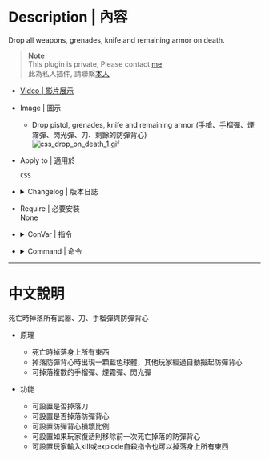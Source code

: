 # Description | 內容
Drop all weapons, grenades, knife and remaining armor on death.

> __Note__ <br/>
This plugin is private, Please contact [me](https://github.com/fbef0102/Game-Private_Plugin#私人插件列表-private-plugins-list)<br/>
此為私人插件, 請聯繫[本人](https://github.com/fbef0102/Game-Private_Plugin#私人插件列表-private-plugins-list)

* [Video | 影片展示](https://youtu.be/4josvz9xJso)

* Image | 圖示
	* Drop pistol, grenades, knife and remaining armor (手槍、手榴彈、煙霧彈、閃光彈、刀、剩餘的防彈背心)
    <br/>![css_drop_on_death_1.gif](image/css_drop_on_death_1.gif)

* Apply to | 適用於
    ```
    CSS
    ```

* <details><summary>Changelog | 版本日誌</summary>

    * v1.0h (2023-3-8)
		* Remake code, convert code to latest syntax
		* Fix warnings when compiling on SourceMod 1.11.
		* Optimize code and improve performance
        * Use EntIndexToEntRef, safely remove armor model and sprite to fix invalid entity error
        * Delete dropping ammo

    * v3.0.0
        * [Original plugin by bigbalaboom](https://forums.alliedmods.net/showthread.php?t=225785)
</details>

* Require | 必要安裝
<br/>None

* <details><summary>ConVar | 指令</summary>

    * cfg/sourcemod/css_drop_on_death.cfg
        ```php
        // If 1, Drop all weapons and armor on death.
        css_drop_on_death_all_on_death "1"

        // Percentage of depreciation for dropped armor.
        css_drop_on_death_armor_depreciation "0.8"

        // Minimum amount of armor to enable armor drop.
        css_drop_on_death_armor_min "10"

        // Model used for dropped armor.
        css_drop_on_death_armor_model "models/props/cs_italy/orange.mdl"

        // Size of model to be scaled.
        css_drop_on_death_armor_model_resize "1.0"

        // Vertical offset of armor model.
        css_drop_on_death_armor_model_voffset "0.0"

        // If 1, Drop armor on death.
        css_drop_on_death_armor_on_death "1"

        // Sound used for picking up armor. (Empty=Disable)
        css_drop_on_death_armor_pickup_sound "items/ammopickup.wav"

        // If 1, Remove dropped armor on resapwn or disconnect.
        css_drop_on_death_armor_respawn_remove "1"

        // If 1, Enable sprite and physical model for dropped armor.
        css_drop_on_death_armor_sprite "1"

        // If 1, Drop knife on death.
        css_drop_on_death_knife_on_death "0"

        // If 1, Drop all weapons and armor if using command to suicide ("kill", "explode")
        css_drop_on_death_suicide_detect "1"
        ```
</details>

* <details><summary>Command | 命令</summary>
    
    None
</details>

- - - -
# 中文說明
死亡時掉落所有武器、刀、手榴彈與防彈背心

* 原理
    * 死亡時掉落身上所有東西
    * 掉落防彈背心時出現一顆藍色球體，其他玩家經過自動撿起防彈背心
    * 可掉落複數的手榴彈、煙霧彈、閃光彈

* 功能
    * 可設置是否掉落刀
    * 可設置是否掉落防彈背心
    * 可設置防彈背心損壞比例
    * 可設置如果玩家復活則移除前一次死亡掉落的防彈背心
    * 可設置玩家輸入kill或explode自殺指令也可以掉落身上所有東西


